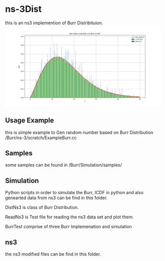 # ns-3Dist
this is an ns3 implemention of Burr Distribituion.
![example of Dist](burrDist.png)



## Usage Example

this is simple example to Gen random number based on Burr Distribution /Burr/ns-3/scratch/ExampleBurr.cc

## Samples
some samples can be found in /Burr/Simulation/samples/

## Simulation
Python scripts in order to simulate the Burr, ICDF in python and also genearted data from ns3 can be find in this folder.

DistNs3 is class of Burr Distribution.

ReadNs3 is Test file for reading the ns3 data set and plot them.

BurrTest comprise of three Burr Implemenation and simulation

## ns3
the ns3 modified files can be find in this folder.
